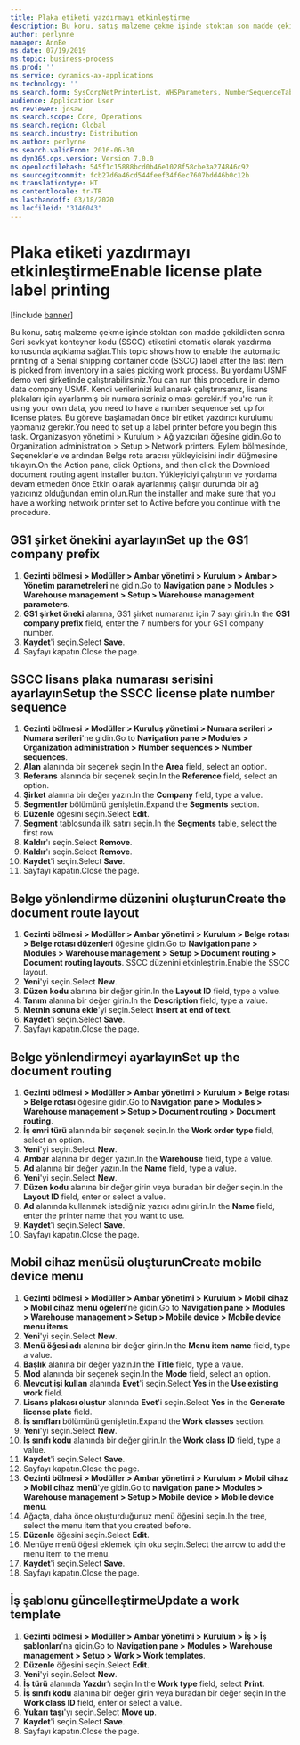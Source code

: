 ```yaml
---
title: Plaka etiketi yazdırmayı etkinleştirme
description: Bu konu, satış malzeme çekme işinde stoktan son madde çekildikten sonra Seri sevkiyat konteyner kodu (SSCC) etiketini otomatik olarak yazdırma konusunda açıklama sağlar.
author: perlynne
manager: AnnBe
ms.date: 07/19/2019
ms.topic: business-process
ms.prod: ''
ms.service: dynamics-ax-applications
ms.technology: ''
ms.search.form: SysCorpNetPrinterList, WHSParameters, NumberSequenceTableListPage, NumberSequenceDetails, WHSDocumentRoutingLayout, WHSDocumentRouting, WHSRFMenuItem, WHSRFMenu, WHSWorkTemplateTable
audience: Application User
ms.reviewer: josaw
ms.search.scope: Core, Operations
ms.search.region: Global
ms.search.industry: Distribution
ms.author: perlynne
ms.search.validFrom: 2016-06-30
ms.dyn365.ops.version: Version 7.0.0
ms.openlocfilehash: 545f1c15888bcd0b46e1028f58cbe3a274846c92
ms.sourcegitcommit: fcb27d6a46cd544feef34f6ec7607bdd46b0c12b
ms.translationtype: HT
ms.contentlocale: tr-TR
ms.lasthandoff: 03/18/2020
ms.locfileid: "3146043"
---
```

# <a name="enable-license-plate-label-printing"></a><span data-ttu-id="a78c5-103">Plaka etiketi yazdırmayı etkinleştirme</span><span class="sxs-lookup"><span data-stu-id="a78c5-103">Enable license plate label printing</span></span>

[!include [banner](../../includes/banner.md)]

<span data-ttu-id="a78c5-104">Bu konu, satış malzeme çekme işinde stoktan son madde çekildikten sonra Seri sevkiyat konteyner kodu (SSCC) etiketini otomatik olarak yazdırma konusunda açıklama sağlar.</span><span class="sxs-lookup"><span data-stu-id="a78c5-104">This topic shows how to enable the automatic printing of a Serial shipping container code (SSCC) label after the last item is picked from inventory in a sales picking work process.</span></span> <span data-ttu-id="a78c5-105">Bu yordamı USMF demo veri şirketinde çalıştırabilirsiniz.</span><span class="sxs-lookup"><span data-stu-id="a78c5-105">You can run this procedure in demo data company USMF.</span></span> <span data-ttu-id="a78c5-106">Kendi verilerinizi kullanarak çalıştırırsanız, lisans plakaları için ayarlanmış bir numara seriniz olması gerekir.</span><span class="sxs-lookup"><span data-stu-id="a78c5-106">If you're run it using your own data, you need to have a number sequence set up for license plates.</span></span> <span data-ttu-id="a78c5-107">Bu göreve başlamadan önce bir etiket yazdırıcı kurulumu yapmanız gerekir.</span><span class="sxs-lookup"><span data-stu-id="a78c5-107">You need to set up a label printer before you begin this task.</span></span> <span data-ttu-id="a78c5-108">Organizasyon yönetimi > Kurulum > Ağ yazıcıları öğesine gidin.</span><span class="sxs-lookup"><span data-stu-id="a78c5-108">Go to Organization administration > Setup > Network printers.</span></span> <span data-ttu-id="a78c5-109">Eylem bölmesinde, Seçenekler'e ve ardından Belge rota aracısı yükleyicisini indir düğmesine tıklayın.</span><span class="sxs-lookup"><span data-stu-id="a78c5-109">On the Action pane, click Options, and then click the Download document routing agent installer button.</span></span> <span data-ttu-id="a78c5-110">Yükleyiciyi çalıştırın ve yordama devam etmeden önce Etkin olarak ayarlanmış çalışır durumda bir ağ yazıcınız olduğundan emin olun.</span><span class="sxs-lookup"><span data-stu-id="a78c5-110">Run the installer and make sure that you have a working network printer set to Active before you continue with the procedure.</span></span>


## <a name="set-up-the-gs1-company-prefix"></a><span data-ttu-id="a78c5-111">GS1 şirket önekini ayarlayın</span><span class="sxs-lookup"><span data-stu-id="a78c5-111">Set up the GS1 company prefix</span></span>
1. <span data-ttu-id="a78c5-112">**Gezinti bölmesi > Modüller > Ambar yönetimi > Kurulum > Ambar > Yönetim parametreleri**'ne gidin.</span><span class="sxs-lookup"><span data-stu-id="a78c5-112">Go to **Navigation pane > Modules > Warehouse management > Setup > Warehouse management parameters**.</span></span>
2. <span data-ttu-id="a78c5-113">**GS1 şirket öneki** alanına, GS1 şirket numaranız için 7 sayı girin.</span><span class="sxs-lookup"><span data-stu-id="a78c5-113">In the **GS1 company prefix** field, enter the 7 numbers for your GS1 company number.</span></span>
3. <span data-ttu-id="a78c5-114">**Kaydet**'i seçin.</span><span class="sxs-lookup"><span data-stu-id="a78c5-114">Select **Save**.</span></span>
4. <span data-ttu-id="a78c5-115">Sayfayı kapatın.</span><span class="sxs-lookup"><span data-stu-id="a78c5-115">Close the page.</span></span>

## <a name="setup-the-sscc-license-plate-number-sequence"></a><span data-ttu-id="a78c5-116">SSCC lisans plaka numarası serisini ayarlayın</span><span class="sxs-lookup"><span data-stu-id="a78c5-116">Setup the SSCC license plate number sequence</span></span>
1. <span data-ttu-id="a78c5-117">**Gezinti bölmesi > Modüller > Kuruluş yönetimi > Numara serileri > Numara serileri**'ne gidin.</span><span class="sxs-lookup"><span data-stu-id="a78c5-117">Go to **Navigation pane > Modules > Organization administration > Number sequences > Number sequences**.</span></span>
2. <span data-ttu-id="a78c5-118">**Alan** alanında bir seçenek seçin.</span><span class="sxs-lookup"><span data-stu-id="a78c5-118">In the **Area** field, select an option.</span></span>
3. <span data-ttu-id="a78c5-119">**Referans** alanında bir seçenek seçin.</span><span class="sxs-lookup"><span data-stu-id="a78c5-119">In the **Reference** field, select an option.</span></span>
4. <span data-ttu-id="a78c5-120">**Şirket** alanına bir değer yazın.</span><span class="sxs-lookup"><span data-stu-id="a78c5-120">In the **Company** field, type a value.</span></span>
5. <span data-ttu-id="a78c5-121">**Segmentler** bölümünü genişletin.</span><span class="sxs-lookup"><span data-stu-id="a78c5-121">Expand the **Segments** section.</span></span>
6. <span data-ttu-id="a78c5-122">**Düzenle** öğesini seçin.</span><span class="sxs-lookup"><span data-stu-id="a78c5-122">Select **Edit**.</span></span>
7. <span data-ttu-id="a78c5-123">**Segment** tablosunda ilk satırı seçin.</span><span class="sxs-lookup"><span data-stu-id="a78c5-123">In the **Segments** table, select the first row</span></span>
8. <span data-ttu-id="a78c5-124">**Kaldır**'ı seçin.</span><span class="sxs-lookup"><span data-stu-id="a78c5-124">Select **Remove**.</span></span>
9. <span data-ttu-id="a78c5-125">**Kaldır**'ı seçin.</span><span class="sxs-lookup"><span data-stu-id="a78c5-125">Select **Remove**.</span></span>
10. <span data-ttu-id="a78c5-126">**Kaydet**'i seçin.</span><span class="sxs-lookup"><span data-stu-id="a78c5-126">Select **Save**.</span></span>
11. <span data-ttu-id="a78c5-127">Sayfayı kapatın.</span><span class="sxs-lookup"><span data-stu-id="a78c5-127">Close the page.</span></span>

## <a name="create-the-document-route-layout"></a><span data-ttu-id="a78c5-128">Belge yönlendirme düzenini oluşturun</span><span class="sxs-lookup"><span data-stu-id="a78c5-128">Create the document route layout</span></span>
1. <span data-ttu-id="a78c5-129">**Gezinti bölmesi > Modüller > Ambar yönetimi > Kurulum > Belge rotası > Belge rotası düzenleri** öğesine gidin.</span><span class="sxs-lookup"><span data-stu-id="a78c5-129">Go to **Navigation pane > Modules > Warehouse management > Setup > Document routing > Document routing layouts**.</span></span> <span data-ttu-id="a78c5-130">SSCC düzenini etkinleştirin.</span><span class="sxs-lookup"><span data-stu-id="a78c5-130">Enable the SSCC layout.</span></span>  
2. <span data-ttu-id="a78c5-131">**Yeni**'yi seçin.</span><span class="sxs-lookup"><span data-stu-id="a78c5-131">Select **New**.</span></span>
3. <span data-ttu-id="a78c5-132">**Düzen kodu** alanına bir değer girin.</span><span class="sxs-lookup"><span data-stu-id="a78c5-132">In the **Layout ID** field, type a value.</span></span>
4. <span data-ttu-id="a78c5-133">**Tanım** alanına bir değer girin.</span><span class="sxs-lookup"><span data-stu-id="a78c5-133">In the **Description** field, type a value.</span></span>
5. <span data-ttu-id="a78c5-134">**Metnin sonuna ekle**'yi seçin.</span><span class="sxs-lookup"><span data-stu-id="a78c5-134">Select **Insert at end of text**.</span></span>
6. <span data-ttu-id="a78c5-135">**Kaydet**'i seçin.</span><span class="sxs-lookup"><span data-stu-id="a78c5-135">Select **Save**.</span></span>
7. <span data-ttu-id="a78c5-136">Sayfayı kapatın.</span><span class="sxs-lookup"><span data-stu-id="a78c5-136">Close the page.</span></span>

## <a name="set-up-the-document-routing"></a><span data-ttu-id="a78c5-137">Belge yönlendirmeyi ayarlayın</span><span class="sxs-lookup"><span data-stu-id="a78c5-137">Set up the document routing</span></span>
1. <span data-ttu-id="a78c5-138">**Gezinti bölmesi > Modüller > Ambar yönetimi > Kurulum > Belge rotası > Belge rotası** öğesine gidin.</span><span class="sxs-lookup"><span data-stu-id="a78c5-138">Go to **Navigation pane > Modules > Warehouse management > Setup > Document routing > Document routing**.</span></span>
2. <span data-ttu-id="a78c5-139">**İş emri türü** alanında bir seçenek seçin.</span><span class="sxs-lookup"><span data-stu-id="a78c5-139">In the **Work order type** field, select an option.</span></span>
3. <span data-ttu-id="a78c5-140">**Yeni**'yi seçin.</span><span class="sxs-lookup"><span data-stu-id="a78c5-140">Select **New**.</span></span>
4. <span data-ttu-id="a78c5-141">**Ambar** alanına bir değer yazın.</span><span class="sxs-lookup"><span data-stu-id="a78c5-141">In the **Warehouse** field, type a value.</span></span>
5. <span data-ttu-id="a78c5-142">**Ad** alanına bir değer yazın.</span><span class="sxs-lookup"><span data-stu-id="a78c5-142">In the **Name** field, type a value.</span></span>
6. <span data-ttu-id="a78c5-143">**Yeni**'yi seçin.</span><span class="sxs-lookup"><span data-stu-id="a78c5-143">Select **New**.</span></span>
7. <span data-ttu-id="a78c5-144">**Düzen kodu** alanına bir değer girin veya buradan bir değer seçin.</span><span class="sxs-lookup"><span data-stu-id="a78c5-144">In the **Layout ID** field, enter or select a value.</span></span>
8. <span data-ttu-id="a78c5-145">**Ad** alanında kullanmak istediğiniz yazıcı adını girin.</span><span class="sxs-lookup"><span data-stu-id="a78c5-145">In the **Name** field, enter the printer name that you want to use.</span></span>
9. <span data-ttu-id="a78c5-146">**Kaydet**'i seçin.</span><span class="sxs-lookup"><span data-stu-id="a78c5-146">Select **Save**.</span></span>
10. <span data-ttu-id="a78c5-147">Sayfayı kapatın.</span><span class="sxs-lookup"><span data-stu-id="a78c5-147">Close the page.</span></span>

## <a name="create-mobile-device-menu"></a><span data-ttu-id="a78c5-148">Mobil cihaz menüsü oluşturun</span><span class="sxs-lookup"><span data-stu-id="a78c5-148">Create mobile device menu</span></span>
1. <span data-ttu-id="a78c5-149">**Gezinti bölmesi > Modüller > Ambar yönetimi > Kurulum > Mobil cihaz > Mobil cihaz menü öğeleri**'ne gidin.</span><span class="sxs-lookup"><span data-stu-id="a78c5-149">Go to **Navigation pane > Modules > Warehouse management > Setup > Mobile device > Mobile device menu items**.</span></span>
2. <span data-ttu-id="a78c5-150">**Yeni**'yi seçin.</span><span class="sxs-lookup"><span data-stu-id="a78c5-150">Select **New**.</span></span>
3. <span data-ttu-id="a78c5-151">**Menü öğesi adı** alanına bir değer girin.</span><span class="sxs-lookup"><span data-stu-id="a78c5-151">In the **Menu item name** field, type a value.</span></span>
4. <span data-ttu-id="a78c5-152">**Başlık** alanına bir değer yazın.</span><span class="sxs-lookup"><span data-stu-id="a78c5-152">In the **Title** field, type a value.</span></span>
5. <span data-ttu-id="a78c5-153">**Mod** alanında bir seçenek seçin.</span><span class="sxs-lookup"><span data-stu-id="a78c5-153">In the **Mode** field, select an option.</span></span>
6. <span data-ttu-id="a78c5-154">**Mevcut işi kullan** alanında **Evet**'i seçin.</span><span class="sxs-lookup"><span data-stu-id="a78c5-154">Select **Yes** in the **Use existing work** field.</span></span>
7. <span data-ttu-id="a78c5-155">**Lisans plakası oluştur** alanında **Evet**'i seçin.</span><span class="sxs-lookup"><span data-stu-id="a78c5-155">Select **Yes** in the **Generate license plate** field.</span></span>
8. <span data-ttu-id="a78c5-156">**İş sınıfları** bölümünü genişletin.</span><span class="sxs-lookup"><span data-stu-id="a78c5-156">Expand the **Work classes** section.</span></span>
9. <span data-ttu-id="a78c5-157">**Yeni**'yi seçin.</span><span class="sxs-lookup"><span data-stu-id="a78c5-157">Select **New**.</span></span>
10. <span data-ttu-id="a78c5-158">**İş sınıfı kodu** alanında bir değer girin.</span><span class="sxs-lookup"><span data-stu-id="a78c5-158">In the **Work class ID** field, type a value.</span></span>
11. <span data-ttu-id="a78c5-159">**Kaydet**'i seçin.</span><span class="sxs-lookup"><span data-stu-id="a78c5-159">Select **Save**.</span></span>
12. <span data-ttu-id="a78c5-160">Sayfayı kapatın.</span><span class="sxs-lookup"><span data-stu-id="a78c5-160">Close the page.</span></span>
13. <span data-ttu-id="a78c5-161">**Gezinti bölmesi > Modüller > Ambar yönetimi > Kurulum > Mobil cihaz > Mobil cihaz menü**'ye gidin.</span><span class="sxs-lookup"><span data-stu-id="a78c5-161">Go to **navigation pane > Modules > Warehouse management > Setup > Mobile device > Mobile device menu**.</span></span>
14. <span data-ttu-id="a78c5-162">Ağaçta, daha önce oluşturduğunuz menü öğesini seçin.</span><span class="sxs-lookup"><span data-stu-id="a78c5-162">In the tree, select the menu item that you created before.</span></span>
15. <span data-ttu-id="a78c5-163">**Düzenle** öğesini seçin.</span><span class="sxs-lookup"><span data-stu-id="a78c5-163">Select **Edit**.</span></span>
16. <span data-ttu-id="a78c5-164">Menüye menü öğesi eklemek için oku seçin.</span><span class="sxs-lookup"><span data-stu-id="a78c5-164">Select the arrow to add the menu item to the menu.</span></span>
17. <span data-ttu-id="a78c5-165">**Kaydet**'i seçin.</span><span class="sxs-lookup"><span data-stu-id="a78c5-165">Select **Save**.</span></span>
18. <span data-ttu-id="a78c5-166">Sayfayı kapatın.</span><span class="sxs-lookup"><span data-stu-id="a78c5-166">Close the page.</span></span>

## <a name="update-a-work-template"></a><span data-ttu-id="a78c5-167">İş şablonu güncelleştirme</span><span class="sxs-lookup"><span data-stu-id="a78c5-167">Update a work template</span></span>
1. <span data-ttu-id="a78c5-168">**Gezinti bölmesi > Modüller > Ambar yönetimi > Kurulum > İş > İş şablonları**'na gidin.</span><span class="sxs-lookup"><span data-stu-id="a78c5-168">Go to **Navigation pane > Modules > Warehouse management > Setup > Work > Work templates**.</span></span>
2. <span data-ttu-id="a78c5-169">**Düzenle** öğesini seçin.</span><span class="sxs-lookup"><span data-stu-id="a78c5-169">Select **Edit**.</span></span>
3. <span data-ttu-id="a78c5-170">**Yeni**'yi seçin.</span><span class="sxs-lookup"><span data-stu-id="a78c5-170">Select **New**.</span></span>
4. <span data-ttu-id="a78c5-171">**İş türü** alanında **Yazdır**'ı seçin.</span><span class="sxs-lookup"><span data-stu-id="a78c5-171">In the **Work type** field, select **Print**.</span></span>
5. <span data-ttu-id="a78c5-172">**İş sınıfı kodu** alanına bir değer girin veya buradan bir değer seçin.</span><span class="sxs-lookup"><span data-stu-id="a78c5-172">In the **Work class ID** field, enter or select a value.</span></span>
6. <span data-ttu-id="a78c5-173">**Yukarı taşı**'yı seçin.</span><span class="sxs-lookup"><span data-stu-id="a78c5-173">Select **Move up**.</span></span>
7. <span data-ttu-id="a78c5-174">**Kaydet**'i seçin.</span><span class="sxs-lookup"><span data-stu-id="a78c5-174">Select **Save**.</span></span>
8. <span data-ttu-id="a78c5-175">Sayfayı kapatın.</span><span class="sxs-lookup"><span data-stu-id="a78c5-175">Close the page.</span></span>


